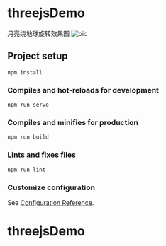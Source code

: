 # threejsDemo
月亮绕地球旋转效果图
![pic](https://github.com/scrollHeart/threejsDemo/assets/16933555/3ae0aa19-1022-4792-80d7-54418514cd30)

## Project setup
```
npm install
```

### Compiles and hot-reloads for development
```
npm run serve
```

### Compiles and minifies for production
```
npm run build
```

### Lints and fixes files
```
npm run lint
```

### Customize configuration
See [Configuration Reference](https://cli.vuejs.org/config/).
# threejsDemo
